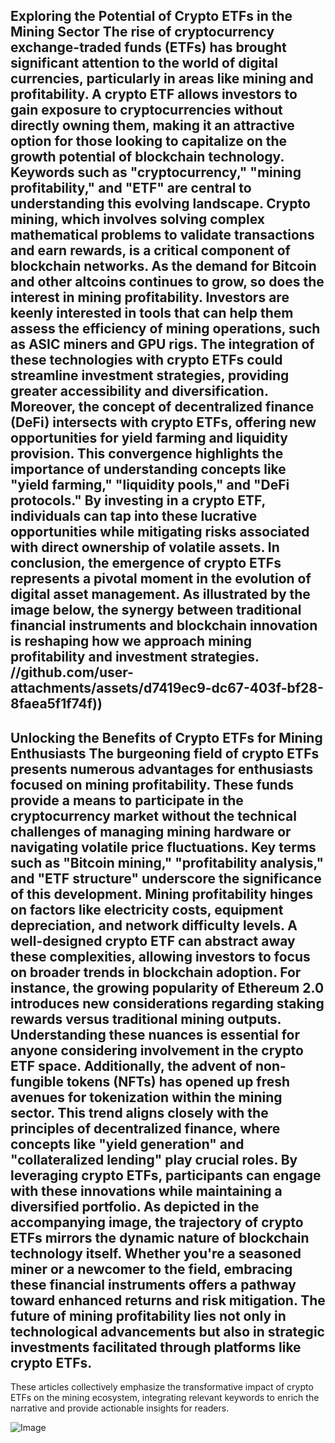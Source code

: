 **Exploring the Potential of Crypto ETFs in the Mining Sector**
The rise of cryptocurrency exchange-traded funds (ETFs) has brought significant attention to the world of digital currencies, particularly in areas like mining and profitability. A crypto ETF allows investors to gain exposure to cryptocurrencies without directly owning them, making it an attractive option for those looking to capitalize on the growth potential of blockchain technology. Keywords such as "cryptocurrency," "mining profitability," and "ETF" are central to understanding this evolving landscape.
Crypto mining, which involves solving complex mathematical problems to validate transactions and earn rewards, is a critical component of blockchain networks. As the demand for Bitcoin and other altcoins continues to grow, so does the interest in mining profitability. Investors are keenly interested in tools that can help them assess the efficiency of mining operations, such as ASIC miners and GPU rigs. The integration of these technologies with crypto ETFs could streamline investment strategies, providing greater accessibility and diversification.
Moreover, the concept of decentralized finance (DeFi) intersects with crypto ETFs, offering new opportunities for yield farming and liquidity provision. This convergence highlights the importance of understanding concepts like "yield farming," "liquidity pools," and "DeFi protocols." By investing in a crypto ETF, individuals can tap into these lucrative opportunities while mitigating risks associated with direct ownership of volatile assets.
In conclusion, the emergence of crypto ETFs represents a pivotal moment in the evolution of digital asset management. As illustrated by the image below, the synergy between traditional financial instruments and blockchain innovation is reshaping how we approach mining profitability and investment strategies.
 //github.com/user-attachments/assets/d7419ec9-dc67-403f-bf28-8faea5f1f74f))
---
**Unlocking the Benefits of Crypto ETFs for Mining Enthusiasts**
The burgeoning field of crypto ETFs presents numerous advantages for enthusiasts focused on mining profitability. These funds provide a means to participate in the cryptocurrency market without the technical challenges of managing mining hardware or navigating volatile price fluctuations. Key terms such as "Bitcoin mining," "profitability analysis," and "ETF structure" underscore the significance of this development.
Mining profitability hinges on factors like electricity costs, equipment depreciation, and network difficulty levels. A well-designed crypto ETF can abstract away these complexities, allowing investors to focus on broader trends in blockchain adoption. For instance, the growing popularity of Ethereum 2.0 introduces new considerations regarding staking rewards versus traditional mining outputs. Understanding these nuances is essential for anyone considering involvement in the crypto ETF space.
Additionally, the advent of non-fungible tokens (NFTs) has opened up fresh avenues for tokenization within the mining sector. This trend aligns closely with the principles of decentralized finance, where concepts like "yield generation" and "collateralized lending" play crucial roles. By leveraging crypto ETFs, participants can engage with these innovations while maintaining a diversified portfolio.
As depicted in the accompanying image, the trajectory of crypto ETFs mirrors the dynamic nature of blockchain technology itself. Whether you're a seasoned miner or a newcomer to the field, embracing these financial instruments offers a pathway toward enhanced returns and risk mitigation. The future of mining profitability lies not only in technological advancements but also in strategic investments facilitated through platforms like crypto ETFs.
---
These articles collectively emphasize the transformative impact of crypto ETFs on the mining ecosystem, integrating relevant keywords to enrich the narrative and provide actionable insights for readers.

![Image](https://github.com/user-attachments/assets/4a25d116-2220-4385-b08e-f287af8fcbc4)

